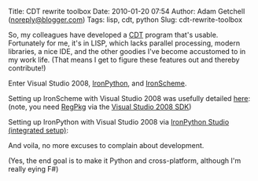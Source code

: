 Title: CDT rewrite toolbox
Date: 2010-01-20 07:54
Author: Adam Getchell (noreply@blogger.com)
Tags: lisp, cdt, python
Slug: cdt-rewrite-toolbox

So, my colleagues have developed a
[CDT](http://adamgetchell.blogspot.com/2007_10_01_archive.html) program
that's usable. Fortunately for me, it's in LISP, which lacks parallel
processing, modern libraries, a nice IDE, and the other goodies I've
become accustomed to in my work life. (That means I get to figure these
features out and thereby contribute!)  
  
Enter Visual Studio 2008, [IronPython](http://ironpython.codeplex.com/),
and [IronScheme](http://ironscheme.codeplex.com/).  
  
Setting up IronScheme with Visual Studio 2008 was usefully detailed
[here](http://ironscheme.codeplex.com/wikipage?title=IronScheme%20Visual%20Studio%202008%20Integration&referringTitle=Documentation):
(note, you need
[RegPkg](http://msdn.microsoft.com/en-us/library/bb707481.aspx) via the
[Visual Studio 2008
SDK](http://www.microsoft.com/downloads/details.aspx?familyid=30402623-93ca-479a-867c-04dc45164f5b&displaylang=en))  
  
Setting up IronPython with Visual Studio 2008 via [IronPython Studio
(integrated
setup)](http://ironpythonstudio.codeplex.com/Release/ProjectReleases.aspx?ReleaseId=8934):  
  
And voila, no more excuses to complain about development.  
  
(Yes, the end goal is to make it Python and cross-platform, although I'm
really eying F\#)
